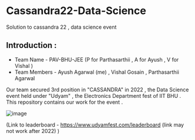 # Cassandra22-Data-Science
Solution to cassandra 22 , data science event 

## Introduction :

* Team Name - PAV-BHU-JEE (P for Parthasarthii , A for Ayush , V for Vishal ) 
* Team Members - Ayush Agarwal (me) , Vishal Gosain , Parthasarthii Agarwal 

Our team secured 3rd position in "CASSANDRA" in 2022 , the Data Science event held under "Udyam" , the Electronics Department fest of IIT BHU . This repository contains our work for the event .

![image](https://user-images.githubusercontent.com/86561124/163710235-92d35162-01be-4ae1-a44f-8fc7e3d902fc.png)

(Link to leaderboard - https://www.udyamfest.com/leaderboard (link may not work after 2022) )
